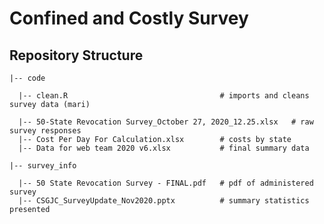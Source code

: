 # Confined and Costly Survey

## Repository Structure

    |-- code    
    
      |-- clean.R                                  # imports and cleans survey data (mari)  
      
      |-- 50-State Revocation Survey_October 27, 2020_12.25.xlsx   # raw survey responses   
      |-- Cost Per Day For Calculation.xlsx        # costs by state  
      |-- Data for web team 2020 v6.xlsx           # final summary data     
      
    |-- survey_info  
    
      |-- 50 State Revocation Survey - FINAL.pdf   # pdf of administered survey  
      |-- CSGJC_SurveyUpdate_Nov2020.pptx          # summary statistics presented  